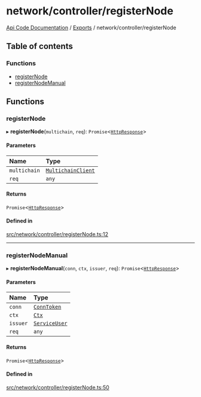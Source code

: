 # network/controller/registerNode
 
[Api Code Documentation](../README.md) / [Exports](../modules.md) / network/controller/registerNode

## Table of contents

### Functions

- [registerNode](network_controller_registerNode.md#registernode)
- [registerNodeManual](network_controller_registerNode.md#registernodemanual)

## Functions

### registerNode

▸ **registerNode**(`multichain`, `req`): `Promise`\<[`HttpResponse`](httpd_lib.md#httpresponse)\>

#### Parameters

| Name | Type |
| :------ | :------ |
| `multichain` | [`MultichainClient`](../interfaces/service_Client_h.MultichainClient.md) |
| `req` | `any` |

#### Returns

`Promise`\<[`HttpResponse`](httpd_lib.md#httpresponse)\>

#### Defined in

[src/network/controller/registerNode.ts:12](https://github.com/openkfw/TruBudget/blob/086d599/api/src/network/controller/registerNode.ts#L12)

___

### registerNodeManual

▸ **registerNodeManual**(`conn`, `ctx`, `issuer`, `req`): `Promise`\<[`HttpResponse`](httpd_lib.md#httpresponse)\>

#### Parameters

| Name | Type |
| :------ | :------ |
| `conn` | [`ConnToken`](service_conn.md#conntoken) |
| `ctx` | [`Ctx`](../interfaces/lib_ctx.Ctx.md) |
| `issuer` | [`ServiceUser`](../interfaces/service_domain_organization_service_user.ServiceUser.md) |
| `req` | `any` |

#### Returns

`Promise`\<[`HttpResponse`](httpd_lib.md#httpresponse)\>

#### Defined in

[src/network/controller/registerNode.ts:50](https://github.com/openkfw/TruBudget/blob/086d599/api/src/network/controller/registerNode.ts#L50)
